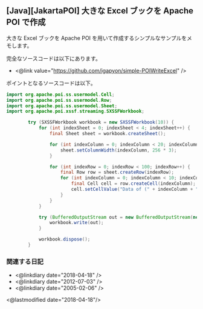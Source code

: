 ## [Java][JakartaPOI] 大きな Excel ブックを Apache POI で作成

大きな Excel ブックを Apache POI を用いて作成するシンプルなサンプルをメモします。

完全なソースコードは以下にあります。

* <@link value="https://github.com/igapyon/simple-POIWriteExcel" />

ポイントとなるソースコードは以下。

```java
import org.apache.poi.ss.usermodel.Cell;
import org.apache.poi.ss.usermodel.Row;
import org.apache.poi.ss.usermodel.Sheet;
import org.apache.poi.xssf.streaming.SXSSFWorkbook;

        try (SXSSFWorkbook workbook = new SXSSFWorkbook(10)) {
            for (int indexSheet = 0; indexSheet < 4; indexSheet++) {
                final Sheet sheet = workbook.createSheet();

                for (int indexColumn = 0; indexColumn < 20; indexColumn++) {
                    sheet.setColumnWidth(indexColumn, 256 * 3);
                }

                for (int indexRow = 0; indexRow < 100; indexRow++) {
                    final Row row = sheet.createRow(indexRow);
                    for (int indexColumn = 0; indexColumn < 10; indexColumn++) {
                        final Cell cell = row.createCell(indexColumn);
                        cell.setCellValue("Data of (" + indexColumn + ":" + indexRow + ")");
                    }
                }
            }

            try (BufferedOutputStream out = new BufferedOutputStream(new FileOutputStream("./target/aout.xlsx"))) {
                workbook.write(out);
            }

            workbook.dispose();
        }
```

### 関連する日記

* <@linkdiary date="2018-04-18" />
* <@linkdiary date="2012-07-03" />
* <@linkdiary date="2005-02-06" />

<@lastmodified date="2018-04-18"/>

